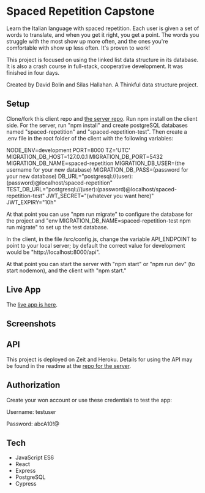 # Spaced Repetition Capstone

Learn the Italian language with spaced repetition. Each user is given a set of words to translate, and when you get it 
right, you get a point. The words you struggle with the most show up more often, and the ones you're comfortable with
show up less often. It's proven to work!

This project is focused on using the linked list data structure in its database. It is also a crash course in full-stack,
cooperative development. It was finished in four days.

Created by David Bolin and Silas Hallahan.
A Thinkful data structure project.

## Setup

Clone/fork this client repo and [the server repo](https://github.com/thinkful-ei-bee/David-Silas-Spaced-Rep-API). Run npm install on the client side. For the server, run "npm install" and create postgreSQL databases named "spaced-repetition" and "spaced-repetition-test". Then create a .env file in the root folder of the client with the following variables:

NODE_ENV=development
PORT=8000
TZ='UTC'
MIGRATION_DB_HOST=127.0.0.1
MIGRATION_DB_PORT=5432
MIGRATION_DB_NAME=spaced-repetition
MIGRATION_DB_USER=(the username for your new database)
MIGRATION_DB_PASS=(password for your new database)
DB_URL="postgresql://(user):(password)@localhost/spaced-repetition"
TEST_DB_URL="postgresql://(user):(password)@localhost/spaced-repetition-test"
JWT_SECRET="(whatever you want here)"
JWT_EXPIRY="10h"

At that point you can use "npm run migrate" to configure the database for the project and "env MIGRATION_DB_NAME=spaced-repetition-test npm run migrate" to set up the test database.

In the client, in the file /src/config.js, change the variable API_ENDPOINT to point to your local server; by default the correct value for development would be "http://localhost:8000/api".

At that point you can start the server with "npm start" or "npm run dev" (to start nodemon), and the client with "npm start."

## Live App

The [live app is here](https://spaced-repetition-7kd6b5lb5.now.sh). 

## Screenshots

## API

This project is deployed on Zeit and Heroku. Details for using the API may be found in the readme at the [repo for the server]().

## Authorization
Create your won account or use these credentials to test the app:

Username: testuser

Password: abcA10!@

## Tech

* JavaScript ES6
* React
* Express
* PostgreSQL
* Cypress
